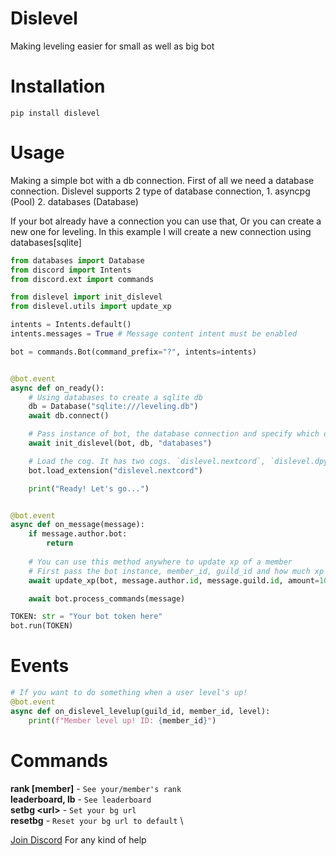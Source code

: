 # Dislevel
Making leveling easier for small as well as big bot

# Installation
`pip install dislevel`

# Usage

Making a simple bot with a db connection. First of all we need a database connection. Dislevel supports 2 type of database connection, 1. asyncpg (Pool) 2. databases (Database)

If your bot already have a connection you can use that, Or you can create a new one for leveling. In this example I will create a new connection using databases[sqlite]


```py
from databases import Database
from discord import Intents
from discord.ext import commands

from dislevel import init_dislevel
from dislevel.utils import update_xp

intents = Intents.default()
intents.messages = True # Message content intent must be enabled

bot = commands.Bot(command_prefix="?", intents=intents)


@bot.event
async def on_ready():
    # Using databases to create a sqlite db
    db = Database("sqlite:///leveling.db")
    await db.connect()

    # Pass instance of bot, the database connection and specify which driver to use. In this case we are using databases so we passed that
    await init_dislevel(bot, db, "databases") 

    # Load the cog. It has two cogs. `dislevel.nextcord`, `dislevel.dpy`
    bot.load_extension("dislevel.nextcord")

    print("Ready! Let's go...")


@bot.event
async def on_message(message):
    if message.author.bot:
        return
    
    # You can use this method anywhere to update xp of a member
    # First pass the bot instance, member_id, guild_id and how much xp to be added.
    await update_xp(bot, message.author.id, message.guild.id, amount=10)

    await bot.process_commands(message)

TOKEN: str = "Your bot token here"
bot.run(TOKEN)
```

# Events
```py
# If you want to do something when a user level's up!
@bot.event
async def on_dislevel_levelup(guild_id, member_id, level):
    print(f"Member level up! ID: {member_id}")
````

# Commands

**rank [member]** - `See your/member's rank` \
**leaderboard, lb** - `See leaderboard` \
**setbg \<url\>** - `Set your bg url` \
**resetbg** - `Reset your bg url to default` \

[Join Discord](https://discord.gg/7SaE8v2) For any kind of help